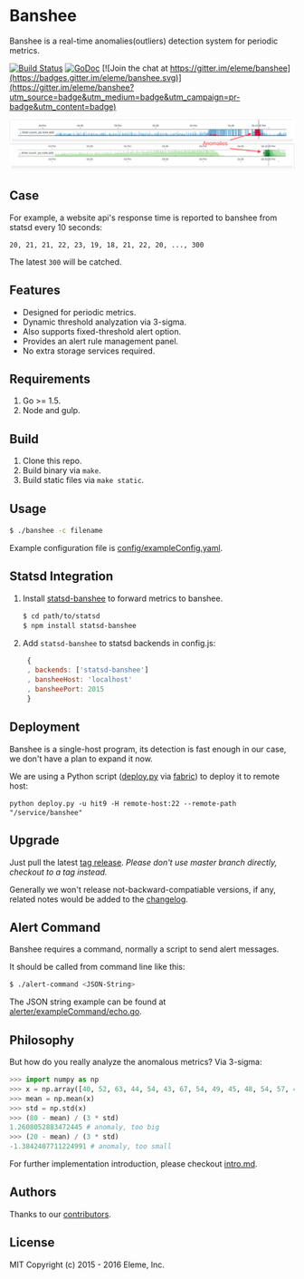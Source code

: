 Banshee
=======

Banshee is a real-time anomalies(outliers) detection system for periodic
metrics.

[![Build Status](https://travis-ci.org/eleme/banshee.svg?branch=master)](https://travis-ci.org/eleme/banshee)
[![GoDoc](https://godoc.org/github.com/eleme/banshee?status.svg)](https://godoc.org/github.com/eleme/banshee)
[![Join the chat at https://gitter.im/eleme/banshee](https://badges.gitter.im/eleme/banshee.svg)](https://gitter.im/eleme/banshee?utm_source=badge&utm_medium=badge&utm_campaign=pr-badge&utm_content=badge)

![snap-01](snap/01.png)

Case
----

For example, a website api's response time is reported to banshee from statsd
every 10 seconds:

```
20, 21, 21, 22, 23, 19, 18, 21, 22, 20, ..., 300
```

The latest `300` will be catched.

Features
--------

* Designed for periodic metrics.
* Dynamic threshold analyzation via 3-sigma.
* Also supports fixed-threshold alert option.
* Provides an alert rule management panel.
* No extra storage services required.

Requirements
------------

1. Go >= 1.5.
2. Node and gulp.

Build
-----

1. Clone this repo.
2. Build binary via `make`.
3. Build static files via `make static`.

Usage
-----

```bash
$ ./banshee -c filename
```

Example configuration file is [config/exampleConfig.yaml](config/exampleConfig.yaml).

Statsd Integration
------------------

1. Install [statsd-banshee](https://www.npmjs.com/package/statsd-banshee) to forward
   metrics to banshee.

   ```bash
   $ cd path/to/statsd
   $ npm install statsd-banshee
   ```

2. Add `statsd-banshee` to statsd backends in config.js:

   ```js
	{
	, backends: ['statsd-banshee']
	, bansheeHost: 'localhost'
	, bansheePort: 2015
	}
   ```

Deployment
----------

Banshee is a single-host program, its detection is fast enough in our case,
we don't have a plan to expand it now.

We are using a Python script ([deploy.py](deploy.py) via [fabric](http://www.fabfile.org/))
to deploy it to remote host:

```
python deploy.py -u hit9 -H remote-host:22 --remote-path "/service/banshee"
```

Upgrade
-------

Just pull the latest [tag release](https://github.com/eleme/banshee/releases).
*Please don't use master branch directly, checkout to a tag instead.*

Generally we won't release not-backward-compatiable versions, if any, related notes
would be added to the [changelog](changelog).

Alert Command
-------------

Banshee requires a command, normally a script to send alert messages.

It should be called from command line like this:

```bash
$ ./alert-command <JSON-String>
```

The JSON string example can be found at [alerter/exampleCommand/echo.go](alerter/exampleCommand/echo.go).

Philosophy
----------

But how do you really analyze the anomalous metrics? Via 3-sigma:

```python
>>> import numpy as np
>>> x = np.array([40, 52, 63, 44, 54, 43, 67, 54, 49, 45, 48, 54, 57, 43, 58])
>>> mean = np.mean(x)
>>> std = np.std(x)
>>> (80 - mean) / (3 * std)
1.2608052883472445 # anomaly, too big
>>> (20 - mean) / (3 * std)
-1.3842407711224991 # anomaly, too small
```

For further implementation introduction, please checkout [intro.md](intro.md).

Authors
-------

Thanks to our [contributors](https://github.com/eleme/banshee/graphs/contributors).

License
-------

MIT Copyright (c) 2015 - 2016 Eleme, Inc.
